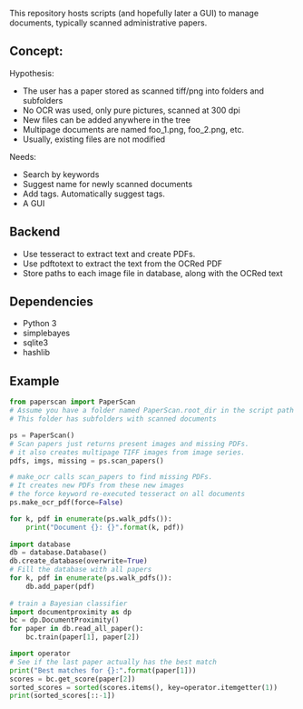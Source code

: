 This repository hosts scripts (and hopefully later a GUI) to manage documents, typically scanned administrative papers.

## Concept:

Hypothesis:

* The user has a paper stored as scanned tiff/png into folders and subfolders
* No OCR was used, only pure pictures, scanned at 300 dpi
* New files can be added anywhere in the tree
* Multipage documents are named foo_1.png, foo_2.png, etc.
* Usually, existing files are not modified

Needs:
* Search by keywords
* Suggest name for newly scanned documents
* Add tags. Automatically suggest tags.
* A GUI

## Backend

* Use tesseract to extract text and create PDFs.
* Use pdftotext to extract the text from the OCRed PDF
* Store paths to each image file in database, along with the OCRed text

## Dependencies

* Python 3
* simplebayes
* sqlite3
* hashlib

## Example

```python 
from paperscan import PaperScan
# Assume you have a folder named PaperScan.root_dir in the script path
# This folder has subfolders with scanned documents

ps = PaperScan()
# Scan papers just returns present images and missing PDFs.
# it also creates multipage TIFF images from image series.
pdfs, imgs, missing = ps.scan_papers()

# make_ocr calls scan_papers to find missing PDFs.
# It creates new PDFs from these new images
# the force keyword re-executed tesseract on all documents
ps.make_ocr_pdf(force=False)

for k, pdf in enumerate(ps.walk_pdfs()):
    print("Document {}: {}".format(k, pdf))
    
import database
db = database.Database()
db.create_database(overwrite=True)
# Fill the database with all papers
for k, pdf in enumerate(ps.walk_pdfs()):
    db.add_paper(pdf)
    
# train a Bayesian classifier
import documentproximity as dp
bc = dp.DocumentProximity()
for paper in db.read_all_paper():
    bc.train(paper[1], paper[2])

import operator
# See if the last paper actually has the best match
print("Best matches for {}:".format(paper[1]))
scores = bc.get_score(paper[2])
sorted_scores = sorted(scores.items(), key=operator.itemgetter(1))
print(sorted_scores[::-1])
```
